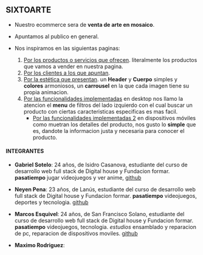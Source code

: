 ## **SIXTOARTE** ##

<!-- ![](ruta) -->

- Nuestro ecommerce sera de **venta de arte en mosaico**.

- Apuntamos al publico en general.

- Nos inspiramos en las siguientas paginas:  
    1. [Por los productos o servicios que ofrecen](https://www.facebook.com/sixtoarte-106659301512267). literalmente los productos que vamos a vender en nuestra pagina.
    2. [Por los clientes a los que apuntan](https://buenosairesmosaicos.mitiendanube.com/).
    3. [Por la estética que presentan](https://mitiendadearte.com/). un **Header** y **Cuerpo** simples y **colores** armoniosos, un **carrousel** en la que cada imagen tiene su propia animacion.
    4. [Por las funcionalidades implementadas](https://www.mercadolibre.com.ar/) en desktop nos llamo la atencion el **menu** de filtros del lado izquierdo con el cual buscar un producto con ciertas caracteristicas especificas es mas facil.
        - [Por las funcionalidades implementadas 2](https://www.garbarino.com/) en dispositivos móviles como muetran los  detalles del producto, nos gusto lo **simple** que es, dandote la informacion justa y necesaria para conocer el producto.


#### **INTEGRANTES** ####

  - **Gabriel Sotelo**: 24 años, de Isidro Casanova, estudiante del curso de desarrollo web full stack de Digital house y Fundacion formar. **pasatiempo** jugar videojuegos y ver anime, [github](https://github.com/GabrieSotelo97)

  - **Neyen Pena**: 23 años, de Lanús, estudiante del curso de desarrollo web full stack de Digital house y Fundacion formar. **pasatiempo** videojuegos, deportes y tecnologia. [github](https://github.com/NEYENPENA)

  - **Marcos Esquivel**: 24 años, de San Francisco Solano, estudiante del curso de desarrollo web full stack de Digital house y Fundacion formar. **pasatiempo** videojuegos, tecnologia. *estudios* ensamblado y reparacion de pc, reparacion de dispositivos moviles. [github](https://github.com/MarcosEsquivel)

  - **Maximo Rodriguez**: